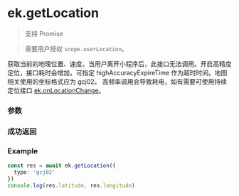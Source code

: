 # ek.getLocation

> <Icon type="success" /> 支持 Promise

> 需要用户授权 `scope.userLocation`。

获取当前的地理位置、速度。当用户离开小程序后，此接口无法调用。开启高精度定位，接口耗时会增加，可指定 highAccuracyExpireTime 作为超时时间。地图相关使用的坐标格式应为 gcj02。 高频率调用会导致耗电，如有需要可使用持续定位接口 [ek.onLocationChange](./onLocationChange)。

### 参数

<Props :data="props" options />

### 成功返回

<Results :data="results" />

### Example

```ts
const res = await ek.getLocation({
  type: 'gcj02'
})
console.log(res.latitude, res.longitude)
```

<script setup>
const props = [
    {
        name: "type", 
        type: "string",
        default: "wgs84",
        required: false, 
        desc: "返回的 gps 坐标系", 
        version: "0.1.0",
        values: [
          { value: "wgs84", desc: "地球坐标" },
          { value: "gcj02", desc: "火星坐标" },
        ]
    },
    {
        name: "altitude", 
        type: "boolean",
        default: "false",
        required: false, 
        desc: "传入 true 会返回高度信息", 
        version: "0.1.0"
    },
    {
        name: "isHighAccuracy", 
        type: "boolean",
        default: "false",
        required: false, 
        desc: "开启高精度定位", 
        version: "0.1.0"
    },
    {
        name: "highAccuracyExpireTime", 
        type: "number",
        default: "",
        required: false, 
        desc: "高精度定位超时时间(ms)，指定时间内返回最高精度，该值3000ms以上高精度定位才有效果", 
        version: "0.1.0",
    },
]

const results = [
  {
    name: 'latitude',
    type: 'number',
    desc: "纬度，范围为 -90~90，负数表示南纬",
    version: '0.1.0',
  },
  {
    name: 'longitude',
    type: 'number',
    desc: "经度，范围为 -180~180，负数表示西经",
    version: '0.1.0',
  },
  {
    name: 'speed',
    type: 'number',
    desc: "速度，单位 m/s",
    version: '0.1.0',
  },
  {
    name: 'accuracy',
    type: 'number',
    desc: "位置的精确度，反应与真实位置之间的接近程度，可以理解成10即与真实位置相差10m，越小越精确",
    version: '0.1.0',
  },
  {
    name: 'altitude',
    type: 'number',
    desc: "高度，单位 m",
    version: '0.1.0',
  },
  {
    name: 'verticalAccuracy',
    type: 'number',
    desc: "垂直精度，单位 m",
    version: '0.1.0',
  },
  {
    name: 'horizontalAccuracy',
    type: 'number',
    desc: "水平精度，单位 m",
    version: '0.1.0',
  },
]
</script>
